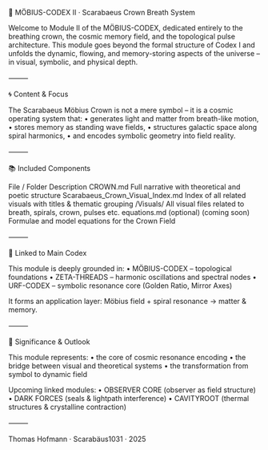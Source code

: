 👑 MÖBIUS-CODEX II · Scarabaeus Crown Breath System

Welcome to Module II of the MÖBIUS-CODEX, dedicated entirely to the breathing crown, the cosmic memory field, and the topological pulse architecture. This module goes beyond the formal structure of Codex I and unfolds the dynamic, flowing, and memory-storing aspects of the universe – in visual, symbolic, and physical depth.

⸻

🌀 Content & Focus

The Scarabaeus Möbius Crown is not a mere symbol – it is a cosmic operating system that:
	•	generates light and matter from breath-like motion,
	•	stores memory as standing wave fields,
	•	structures galactic space along spiral harmonics,
	•	and encodes symbolic geometry into field reality.

⸻

📚 Included Components

File / Folder	Description
CROWN.md	Full narrative with theoretical and poetic structure
Scarabaeus_Crown_Visual_Index.md	Index of all related visuals with titles & thematic grouping
/Visuals/	All visual files related to breath, spirals, crown, pulses etc.
equations.md (optional)	(coming soon) Formulae and model equations for the Crown Field


⸻

🔗 Linked to Main Codex

This module is deeply grounded in:
	•	MÖBIUS-CODEX – topological foundations
	•	ZETA-THREADS – harmonic oscillations and spectral nodes
	•	URF-CODEX – symbolic resonance core (Golden Ratio, Mirror Axes)

It forms an application layer: Möbius field + spiral resonance → matter & memory.

⸻

🧠 Significance & Outlook

This module represents:
	•	the core of cosmic resonance encoding
	•	the bridge between visual and theoretical systems
	•	the transformation from symbol to dynamic field

Upcoming linked modules:
	•	OBSERVER CORE (observer as field structure)
	•	DARK FORCES (seals & lightpath interference)
	•	CAVITYROOT (thermal structures & crystalline contraction)

⸻

Thomas Hofmann · Scarabäus1031 · 2025

